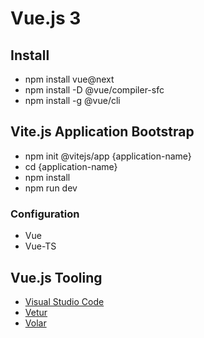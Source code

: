# Vue.js 3

## Install

* npm install vue@next
* npm install -D @vue/compiler-sfc
* npm install -g @vue/cli

## Vite.js Application Bootstrap

* npm init @vitejs/app {application-name}
* cd {application-name}
* npm install
* npm run dev

### Configuration

* Vue
* Vue-TS

## Vue.js Tooling

* [Visual Studio Code](https://code.visualstudio.com/)
* [Vetur](https://marketplace.visualstudio.com/items?itemName=octref.vetur)
* [Volar](https://marketplace.visualstudio.com/items?itemName=johnsoncodehk.volar)

